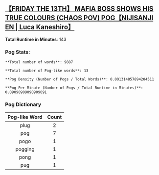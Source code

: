 ## [【FRIDAY THE 13TH】 MAFIA BOSS SHOWS HIS TRUE COLOURS (CHAOS POV) POG【NIJISANJI EN | Luca Kaneshiro】](https://www.youtube.com/watch?v=dQ6CO9DNKW4)
**Total Runtime in Minutes**: 143

### **Pog Stats:**

   	**Total number of words**: 9887

   	**Total number of Pog-like words**: 13

   	**Pog Density (Number of Pogs / Total Words)**: 0.001314857894204511

   	**Pog Per Minute (Number of Pogs / Total Runtime in Minutes)**: 0.09090909090909091

### **Pog Dictionary**
**Pog-like Word** | **Count**
:---: | :---:
plug | 2
pog | 7
pogo | 1
pogging | 1
pong | 1
pug | 1
